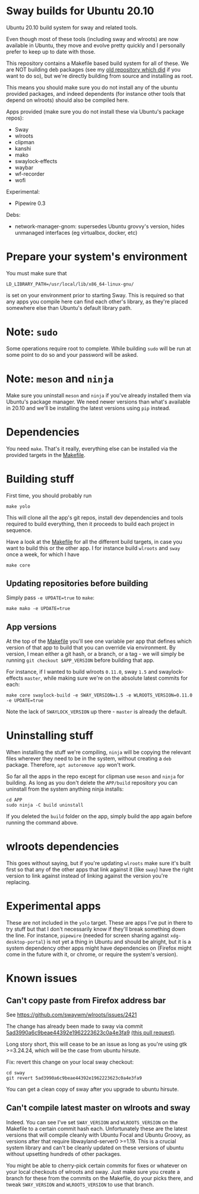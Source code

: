 # Sway builds for Ubuntu 20.10

Ubuntu 20.10 build system for sway and related tools.

Even though most of these tools (including sway and wlroots) are now available in Ubuntu, they move and evolve pretty quickly and I personally prefer to keep up to date with those.

This repository contains a Makefile based build system for all of these. We are NOT building deb packages (see my [old repository which did](https://github.com/luispabon/sway-ubuntu-deb-build) if you want to do so), but we're directly building from source and installing as root.

This means you should make sure you do not install any of the ubuntu provided packages, and indeed dependents (for instance other tools that depend on wlroots) should also be compiled here.

Apps provided (make sure you do not install these via Ubuntu's package repos):

  * Sway
  * wlroots
  * clipman
  * kanshi
  * mako
  * swaylock-effects
  * waybar
  * wf-recorder
  * wofi

Experimental:

  * Pipewire 0.3

Debs:

  * network-manager-gnom: supersedes Ubuntu grovvy's version, hides unmanaged interfaces (eg virtualbox, docker, etc)

# Prepare your system's environment

You must make sure that

```
LD_LIBRARY_PATH=/usr/local/lib/x86_64-linux-gnu/
```

is set on your environment prior to starting Sway. This is required so that any apps you compile here can find each other's library, as they're placed somewhere else than Ubuntu's default library path.

# Note: `sudo`

Some operations require root to complete. While building `sudo` will be run at some point to do so and your password will be asked.

# Note: `meson` and `ninja`

Make sure you uninstall `meson` and `ninja` if you've already installed them via Ubuntu's package manager. We need newer versions than what's available in 20.10 and we'll be installing the latest versions using `pip` instead.

# Dependencies

You need `make`. That's it really, everything else can be installed via the provided targets in the [Makefile](Makefile).

# Building stuff

First time, you should probably run

```
make yolo
```

This will clone all the app's git repos, install dev dependencies and tools required to build everything, then it proceeds to build each project in sequence.

Have a look at the [Makefile](Makefile) for all the different build targets, in case you want to build this or the other app. I for instance build `wlroots` and `sway` once a week, for which I have

```
make core
```

## Updating repositories before building

Simply pass `-e UPDATE=true` to `make`:

```
make mako -e UPDATE=true
```

## App versions

At the top of the [Makefile](Makefile) you'll see one variable per app that defines which version of that app to build that you can override via environment. By version, I mean either a git hash, or a branch, or a tag - we will simply be running `git checkout $APP_VERSION` before building that app.

For instance, if I wanted to build wlroots `0.11.0`, sway `1.5` and swaylock-effects `master`, while making sure we're on the absolute latest commits for each:

```
make core swaylock-build -e SWAY_VERSION=1.5 -e WLROOTS_VERSION=0.11.0 -e UPDATE=true
```

Note the lack of `SWAYLOCK_VERSION` up there - `master` is already the default.

# Uninstalling stuff

When installing the stuff we're compiling, `ninja` will be copying the relevant files wherever they need to be in the system, without creating a `deb` package. Therefore, `apt autoremove app` won't work.

So far all the apps in the repo except for clipman use `meson` and `ninja` for building. As long as you don't delete the `APP/build` repository you can uninstall from the system anything ninja installs:

```
cd APP
sudo ninja -C build uninstall
```

If you deleted the `build` folder on the app, simply build the app again before running the command above.

# wlroots dependencies

This goes without saying, but if you're updating `wlroots` make sure it's built first so that any of the other apps that link against it (like `sway`) have the right version to link against instead of linking against the version you're replacing.

# Experimental apps

These are not included in the `yolo` target. These are apps I've put in there to try stuff but that I don't necessarily know if they'll break something down the line. For instance, `pipewire` (needed for screen sharing against `xdg-desktop-portal`) is not yet a thing in Ubuntu and should be alright, but it is a system dependency other apps might have dependencies on (Firefox might come in the future with it, or chrome, or require the system's version).

# Known issues
## Can't copy paste from Firefox address bar

See https://github.com/swaywm/wlroots/issues/2421

The change has already been made to sway via commit [5ad3990a6c9beae44392e1962223623c0a4e3fa9](https://github.com/swaywm/sway/commit/5ad3990a6c9beae44392e1962223623c0a4e3fa9) [(this pull request)](https://github.com/swaywm/sway/pull/5788).

Long story short, this will cease to be an issue as long as you're using gtk >=3.24.24, which will be the case from ubuntu hirsute.

Fix: revert this change on your local sway checkout:

```
cd sway
git revert 5ad3990a6c9beae44392e1962223623c0a4e3fa9
```

You can get a clean copy of sway after you upgrade to ubuntu hirsute.

## Can't compile latest master on wlroots and sway

Indeed. You can see I've set `SWAY_VERSION` and `WLROOTS_VERSION` on the Makefile to a certain commit hash each. Unfortunately these are the latest versions that will compile cleanly with Ubuntu Focal and Ubuntu Groovy, as versions after that require libwayland-server0 >=1.19. This is a crucial system library and can't be cleanly updated on these versions of ubuntu without upsetting hundreds of other packages.

You might be able to cherry-pick certain commits for fixes or whatever on your local checkouts of wlroots and sway. Just make sure you create a branch for these from the commits on the Makefile, do your picks there, and tweak `SWAY_VERSION` and `WLROOTS_VERSION` to use that branch.
